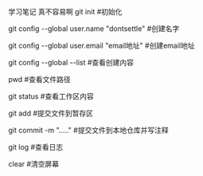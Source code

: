 学习笔记
真不容易啊
git init  #初始化

git config --global user.name "dontsettle"   #创建名字

git config --global user.email "email地址"    #创建email地址

git config --global --list #查看创建内容

pwd                 #查看文件路径

git status         #查看工作区内容

git add            #提交文件到暂存区

git commit -m  "....."     #提交文件到本地仓库并写注释

git log             #查看日志

clear               #清空屏幕


